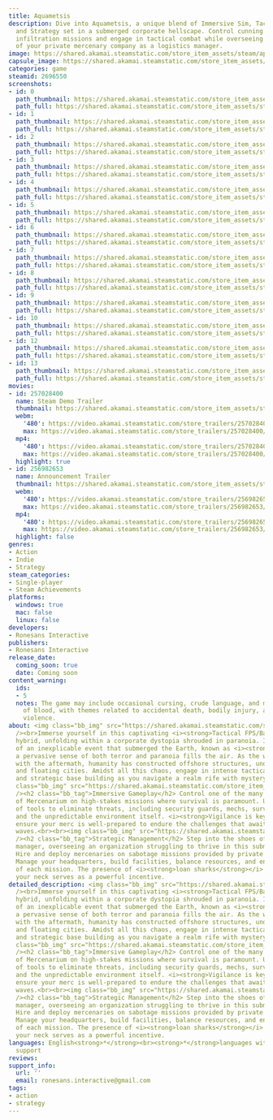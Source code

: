 ```yaml
---
title: Aquametsis
description: Dive into Aquametsis, a unique blend of Immersive Sim, Tactical FPS,
  and Strategy set in a submerged corporate hellscape. Control cunning mercs on high-stakes
  infiltration missions and engage in tactical combat while overseeing the management
  of your private mercenary company as a logistics manager.
image: https://shared.akamai.steamstatic.com/store_item_assets/steam/apps/2696550/header.jpg?t=1729260366
capsule_image: https://shared.akamai.steamstatic.com/store_item_assets/steam/apps/2696550/capsule_231x87.jpg?t=1729260366
categories: game
steamid: 2696550
screenshots:
- id: 0
  path_thumbnail: https://shared.akamai.steamstatic.com/store_item_assets/steam/apps/2696550/ss_19eb232cffe2ac37256dc21165bdf1723f6d8108.600x338.jpg?t=1729260366
  path_full: https://shared.akamai.steamstatic.com/store_item_assets/steam/apps/2696550/ss_19eb232cffe2ac37256dc21165bdf1723f6d8108.1920x1080.jpg?t=1729260366
- id: 1
  path_thumbnail: https://shared.akamai.steamstatic.com/store_item_assets/steam/apps/2696550/ss_4e6db126dafdf7449dd9d8eed75655eb9baa7288.600x338.jpg?t=1729260366
  path_full: https://shared.akamai.steamstatic.com/store_item_assets/steam/apps/2696550/ss_4e6db126dafdf7449dd9d8eed75655eb9baa7288.1920x1080.jpg?t=1729260366
- id: 2
  path_thumbnail: https://shared.akamai.steamstatic.com/store_item_assets/steam/apps/2696550/ss_27142d817eb17b5acc5ceea24489c802b0f58179.600x338.jpg?t=1729260366
  path_full: https://shared.akamai.steamstatic.com/store_item_assets/steam/apps/2696550/ss_27142d817eb17b5acc5ceea24489c802b0f58179.1920x1080.jpg?t=1729260366
- id: 3
  path_thumbnail: https://shared.akamai.steamstatic.com/store_item_assets/steam/apps/2696550/ss_69bea84a367a5737bdda2acf664a415d3fdcddfa.600x338.jpg?t=1729260366
  path_full: https://shared.akamai.steamstatic.com/store_item_assets/steam/apps/2696550/ss_69bea84a367a5737bdda2acf664a415d3fdcddfa.1920x1080.jpg?t=1729260366
- id: 4
  path_thumbnail: https://shared.akamai.steamstatic.com/store_item_assets/steam/apps/2696550/ss_aec0bf7bb2dea53c420e2a8373bf5ab2b3ffc911.600x338.jpg?t=1729260366
  path_full: https://shared.akamai.steamstatic.com/store_item_assets/steam/apps/2696550/ss_aec0bf7bb2dea53c420e2a8373bf5ab2b3ffc911.1920x1080.jpg?t=1729260366
- id: 5
  path_thumbnail: https://shared.akamai.steamstatic.com/store_item_assets/steam/apps/2696550/ss_bd56827a39686e6a14471f880c30ed17bbcf36f6.600x338.jpg?t=1729260366
  path_full: https://shared.akamai.steamstatic.com/store_item_assets/steam/apps/2696550/ss_bd56827a39686e6a14471f880c30ed17bbcf36f6.1920x1080.jpg?t=1729260366
- id: 6
  path_thumbnail: https://shared.akamai.steamstatic.com/store_item_assets/steam/apps/2696550/ss_bcd549e795254f2bd4d07faf0bba9b33fbc096ce.600x338.jpg?t=1729260366
  path_full: https://shared.akamai.steamstatic.com/store_item_assets/steam/apps/2696550/ss_bcd549e795254f2bd4d07faf0bba9b33fbc096ce.1920x1080.jpg?t=1729260366
- id: 7
  path_thumbnail: https://shared.akamai.steamstatic.com/store_item_assets/steam/apps/2696550/ss_086f3bf66422a48db87c79ab4b2328047566c09b.600x338.jpg?t=1729260366
  path_full: https://shared.akamai.steamstatic.com/store_item_assets/steam/apps/2696550/ss_086f3bf66422a48db87c79ab4b2328047566c09b.1920x1080.jpg?t=1729260366
- id: 8
  path_thumbnail: https://shared.akamai.steamstatic.com/store_item_assets/steam/apps/2696550/ss_e73972c29b84c2b9b580f386acc644b67ec494c6.600x338.jpg?t=1729260366
  path_full: https://shared.akamai.steamstatic.com/store_item_assets/steam/apps/2696550/ss_e73972c29b84c2b9b580f386acc644b67ec494c6.1920x1080.jpg?t=1729260366
- id: 9
  path_thumbnail: https://shared.akamai.steamstatic.com/store_item_assets/steam/apps/2696550/ss_ee6816dd4c960d88f3268130f5853f29af9a2948.600x338.jpg?t=1729260366
  path_full: https://shared.akamai.steamstatic.com/store_item_assets/steam/apps/2696550/ss_ee6816dd4c960d88f3268130f5853f29af9a2948.1920x1080.jpg?t=1729260366
- id: 10
  path_thumbnail: https://shared.akamai.steamstatic.com/store_item_assets/steam/apps/2696550/ss_32ea1bbeb8f8ddd064b2149cef63cf66a3a09d1e.600x338.jpg?t=1729260366
  path_full: https://shared.akamai.steamstatic.com/store_item_assets/steam/apps/2696550/ss_32ea1bbeb8f8ddd064b2149cef63cf66a3a09d1e.1920x1080.jpg?t=1729260366
- id: 12
  path_thumbnail: https://shared.akamai.steamstatic.com/store_item_assets/steam/apps/2696550/ss_7a56fcda4b369f43a21e68891d0eaf60ab869223.600x338.jpg?t=1729260366
  path_full: https://shared.akamai.steamstatic.com/store_item_assets/steam/apps/2696550/ss_7a56fcda4b369f43a21e68891d0eaf60ab869223.1920x1080.jpg?t=1729260366
- id: 13
  path_thumbnail: https://shared.akamai.steamstatic.com/store_item_assets/steam/apps/2696550/ss_42a1c513b640d19c9e24839d329a47008b618273.600x338.jpg?t=1729260366
  path_full: https://shared.akamai.steamstatic.com/store_item_assets/steam/apps/2696550/ss_42a1c513b640d19c9e24839d329a47008b618273.1920x1080.jpg?t=1729260366
movies:
- id: 257028400
  name: Steam Demo Trailer
  thumbnail: https://shared.akamai.steamstatic.com/store_item_assets/steam/apps/257028400/movie.293x165.jpg?t=1717598655
  webm:
    '480': https://video.akamai.steamstatic.com/store_trailers/257028400/movie480_vp9.webm?t=1717598655
    max: https://video.akamai.steamstatic.com/store_trailers/257028400/movie_max_vp9.webm?t=1717598655
  mp4:
    '480': https://video.akamai.steamstatic.com/store_trailers/257028400/movie480.mp4?t=1717598655
    max: https://video.akamai.steamstatic.com/store_trailers/257028400/movie_max.mp4?t=1717598655
  highlight: true
- id: 256982653
  name: Announcement Trailer
  thumbnail: https://shared.akamai.steamstatic.com/store_item_assets/steam/apps/256982653/movie.293x165.jpg?t=1707402046
  webm:
    '480': https://video.akamai.steamstatic.com/store_trailers/256982653/movie480_vp9.webm?t=1707402046
    max: https://video.akamai.steamstatic.com/store_trailers/256982653/movie_max_vp9.webm?t=1707402046
  mp4:
    '480': https://video.akamai.steamstatic.com/store_trailers/256982653/movie480.mp4?t=1707402046
    max: https://video.akamai.steamstatic.com/store_trailers/256982653/movie_max.mp4?t=1707402046
  highlight: false
genres:
- Action
- Indie
- Strategy
steam_categories:
- Single-player
- Steam Achievements
platforms:
  windows: true
  mac: false
  linux: false
developers:
- Ronesans Interactive
publishers:
- Ronesans Interactive
release_date:
  coming_soon: true
  date: Coming soon
content_warning:
  ids:
  - 5
  notes: The game may include occasional cursing, crude language, and mild depictions
    of blood, with themes related to accidental death, bodily injury, and non-graphic
    violence.
about: <img class="bb_img" src="https://shared.akamai.steamstatic.com/store_item_assets/steam/apps/2696550/extras/Drone.gif?t=1729260366"
  /><br>Immerse yourself in this captivating <i><strong>Tactical FPS/Base Building</strong></i>
  hybrid, unfolding within a corporate dystopia shrouded in paranoia. In the wake
  of an inexplicable event that submerged the Earth, known as <i><strong>Aquametsis</strong></i>,
  a pervasive sense of both terror and paranoia fills the air. As the world grapples
  with the aftermath, humanity has constructed offshore structures, underwater facilities,
  and floating cities. Amidst all this chaos, engage in intense tactical espionage
  and strategic base building as you navigate a realm rife with mystery and danger.<br><br><img
  class="bb_img" src="https://shared.akamai.steamstatic.com/store_item_assets/steam/apps/2696550/extras/Animation.gif?t=1729260366"
  /><h2 class="bb_tag">Immersive Gameplay</h2> Control one of the many skilled mercs
  of Mercenarium on high-stakes missions where survival is paramount. Utilize a variety
  of tools to eliminate threats, including security guards, mechs, surveillance cameras,
  and the unpredictable environment itself. <i><strong>Vigilance is key</strong></i>;
  ensure your merc is well-prepared to endure the challenges that await beneath the
  waves.<br><br><img class="bb_img" src="https://shared.akamai.steamstatic.com/store_item_assets/steam/apps/2696550/extras/CEO.gif?t=1729260366"
  /><h2 class="bb_tag">Strategic Management</h2> Step into the shoes of a logistics
  manager, overseeing an organization struggling to thrive in this submerged nightmare.
  Hire and deploy mercenaries on sabotage missions provided by private companies.
  Manage your headquarters, build facilities, balance resources, and ensure the success
  of each mission. The presence of <i><strong>loan sharks</strong></i> breathing down
  your neck serves as a powerful incentive.
detailed_description: <img class="bb_img" src="https://shared.akamai.steamstatic.com/store_item_assets/steam/apps/2696550/extras/Drone.gif?t=1729260366"
  /><br>Immerse yourself in this captivating <i><strong>Tactical FPS/Base Building</strong></i>
  hybrid, unfolding within a corporate dystopia shrouded in paranoia. In the wake
  of an inexplicable event that submerged the Earth, known as <i><strong>Aquametsis</strong></i>,
  a pervasive sense of both terror and paranoia fills the air. As the world grapples
  with the aftermath, humanity has constructed offshore structures, underwater facilities,
  and floating cities. Amidst all this chaos, engage in intense tactical espionage
  and strategic base building as you navigate a realm rife with mystery and danger.<br><br><img
  class="bb_img" src="https://shared.akamai.steamstatic.com/store_item_assets/steam/apps/2696550/extras/Animation.gif?t=1729260366"
  /><h2 class="bb_tag">Immersive Gameplay</h2> Control one of the many skilled mercs
  of Mercenarium on high-stakes missions where survival is paramount. Utilize a variety
  of tools to eliminate threats, including security guards, mechs, surveillance cameras,
  and the unpredictable environment itself. <i><strong>Vigilance is key</strong></i>;
  ensure your merc is well-prepared to endure the challenges that await beneath the
  waves.<br><br><img class="bb_img" src="https://shared.akamai.steamstatic.com/store_item_assets/steam/apps/2696550/extras/CEO.gif?t=1729260366"
  /><h2 class="bb_tag">Strategic Management</h2> Step into the shoes of a logistics
  manager, overseeing an organization struggling to thrive in this submerged nightmare.
  Hire and deploy mercenaries on sabotage missions provided by private companies.
  Manage your headquarters, build facilities, balance resources, and ensure the success
  of each mission. The presence of <i><strong>loan sharks</strong></i> breathing down
  your neck serves as a powerful incentive.
languages: English<strong>*</strong><br><strong>*</strong>languages with full audio
  support
reviews:
support_info:
  url: ''
  email: ronesans.interactive@gmail.com
tags:
- action
- strategy
---
```

